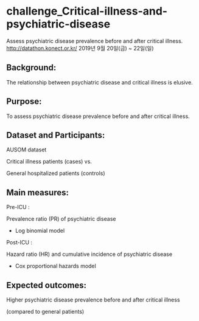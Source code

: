 # challenge_Critical-illness-and-psychiatric-disease
Assess psychiatric disease prevalence before and after critical illness.
http://datathon.konect.or.kr/
2019년 9월 20일(금) ~ 22일(일)

## Background:

The relationship between psychiatric disease
and critical illness is elusive.

## Purpose:

To assess psychiatric disease prevalence before
and after critical illness.

## Dataset and Participants:

AUSOM dataset

Critical illness patients (cases) vs.

General hospitalized patients (controls)

## Main measures:

Pre-ICU : 

Prevalence ratio (PR) of psychiatric
disease

- Log binomial model

Post-ICU :

Hazard ratio (HR) and cumulative
incidence of psychiatric disease

- Cox proportional hazards model

## Expected outcomes:

Higher psychiatric disease prevalence before
and after critical illness

(compared to general patients)
